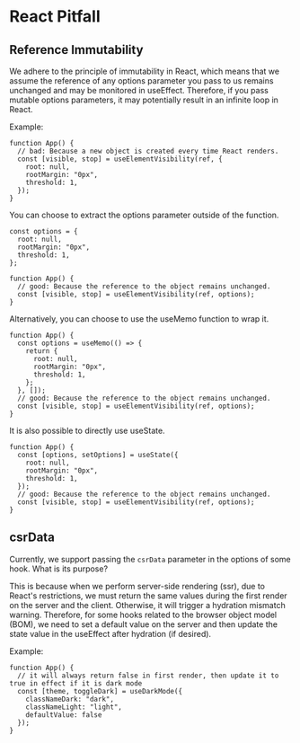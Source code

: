 # React Pitfall

## Reference Immutability

We adhere to the principle of immutability in React, which means that we assume the reference of any options parameter you pass to us remains unchanged and may be monitored in useEffect. Therefore, if you pass mutable options parameters, it may potentially result in an infinite loop in React.

Example:

```tsx
function App() {
  // bad: Because a new object is created every time React renders.
  const [visible, stop] = useElementVisibility(ref, {
    root: null,
    rootMargin: "0px",
    threshold: 1,
  });
}
```

You can choose to extract the options parameter outside of the function.

```tsx
const options = {
  root: null,
  rootMargin: "0px",
  threshold: 1,
};

function App() {
  // good: Because the reference to the object remains unchanged.
  const [visible, stop] = useElementVisibility(ref, options);
}
```

Alternatively, you can choose to use the useMemo function to wrap it.

```tsx
function App() {
  const options = useMemo(() => {
    return {
      root: null,
      rootMargin: "0px",
      threshold: 1,
    };
  }, []);
  // good: Because the reference to the object remains unchanged.
  const [visible, stop] = useElementVisibility(ref, options);
}
```

It is also possible to directly use useState.

```tsx
function App() {
  const [options, setOptions] = useState({
    root: null,
    rootMargin: "0px",
    threshold: 1,
  });
  // good: Because the reference to the object remains unchanged.
  const [visible, stop] = useElementVisibility(ref, options);
}
```

## csrData

Currently, we support passing the `csrData` parameter in the options of some hook. What is its purpose?

This is because when we perform server-side rendering (ssr), due to React's restrictions, we must return the same values during the first render on the server and the client. Otherwise, it will trigger a hydration mismatch warning. Therefore, for some hooks related to the browser object model (BOM), we need to set a default value on the server and then update the state value in the useEffect after hydration (if desired).

Example:

```tsx
function App() {
  // it will always return false in first render, then update it to true in effect if it is dark mode
  const [theme, toggleDark] = useDarkMode({
    classNameDark: "dark",
    classNameLight: "light",
    defaultValue: false
  });
}
```

